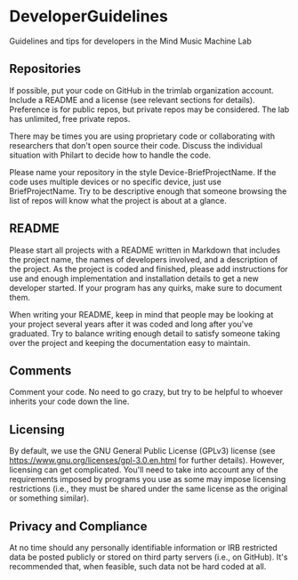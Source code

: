# DeveloperGuidelines
Guidelines and tips for developers in the Mind Music Machine Lab

## Repositories
If possible, put your code on GitHub in the trimlab organization account. Include a README and a license (see relevant sections for details). Preference is for public repos, but private repos may be considered. The lab has unlimited, free private repos. 

There may be times you are using proprietary code or collaborating with researchers that don't open source their code. Discuss the individual situation with Philart to decide how to handle the code. 

Please name your repository in the style Device-BriefProjectName. If the code uses multiple devices or no specific device, just use BriefProjectName. Try to be descriptive enough that someone browsing the list of repos will know what the project is about at a glance. 

## README
Please start all projects with a README written in Markdown that includes the project name, the names of developers involved, and a description of the project. As the project is coded and finished, please add instructions for use and enough implementation and installation details to get a new developer started. If your program has any quirks, make sure to document them. 

When writing your README, keep in mind that people may be looking at your project several years after it was coded and long after you've graduated. Try to balance writing enough detail to satisfy someone taking over the project and keeping the documentation easy to maintain.

## Comments
Comment your code. No need to go crazy, but try to be helpful to whoever inherits your code down the line.

## Licensing
By default, we use the GNU General Public License (GPLv3) license (see https://www.gnu.org/licenses/gpl-3.0.en.html for further details). However, licensing can get complicated. You'll need to take into account any of the requirements imposed by programs you use as some may impose licensing restrictions (i.e., they must be shared under the same license as the original or something similar). 

## Privacy and Compliance
At no time should any personally identifiable information or IRB restricted data be posted publicly or stored on third party servers (i.e., on GitHub). It's recommended that, when feasible, such data not be hard coded at all.